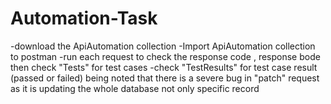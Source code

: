 # Automation-Task
-download the ApiAutomation collection 
-Import ApiAutomation collection to postman
-run each request to check the response code , response bode then check "Tests" for test cases 
-check "TestResults" for test case result (passed or failed)
being noted that there is a severe bug in "patch" request as it is updating the whole database not only specific record
